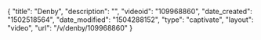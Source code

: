 {
    "title": "Denby",
    "description": "",
    "videoid": "109968860",
    "date_created": "1502518564",
    "date_modified": "1504288152",
    "type": "captivate",
    "layout": "video",
    "url": "\/v\/denby\/109968860"
}